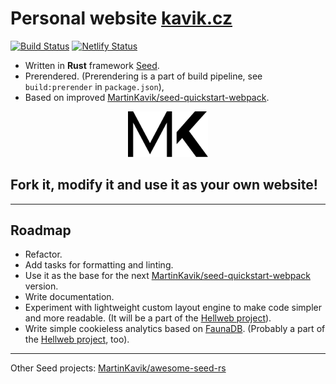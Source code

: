 # Personal website [kavik.cz](https://kavik.cz/)

[![Build Status](https://travis-ci.org/MartinKavik/kavik.cz.svg?branch=master)](https://travis-ci.org/MartinKavik/kavik.cz)
[![Netlify Status](https://api.netlify.com/api/v1/badges/19540504-c4ba-49cf-842d-62ee48bf437c/deploy-status)](https://app.netlify.com/sites/kavik/deploys)

- Written in **Rust** framework [Seed](https://github.com/David-OConnor/seed).
- Prerendered. (Prerendering is a part of build pipeline, see `build:prerender` in `package.json`),
- Based on improved [MartinKavik/seed-quickstart-webpack](https://github.com/MartinKavik/seed-quickstart-webpack).

<p align="center">
  <img src="/design/web/logo.svg" width="128" title="Martin Kavík logo">
</p>

## Fork it, modify it and use it as your own website!

---

## Roadmap

- Refactor.
- Add tasks for formatting and linting.
- Use it as the base for the next [MartinKavik/seed-quickstart-webpack](https://github.com/MartinKavik/seed-quickstart-webpack) version.
- Write documentation.
- Experiment with lightweight custom layout engine to make code simpler and more readable. (It will be a part of the [Hellweb project](https://github.com/MartinKavik/hellweb-pain)).
- Write simple cookieless analytics based on [FaunaDB](https://fauna.com/). (Probably a part of the [Hellweb project](https://github.com/MartinKavik/hellweb-pain), too).

---

Other Seed projects: [MartinKavik/awesome-seed-rs](https://github.com/MartinKavik/awesome-seed-rs)
